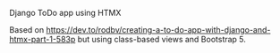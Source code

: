 Django ToDo app using HTMX

Based on https://dev.to/rodbv/creating-a-to-do-app-with-django-and-htmx-part-1-583p but using class-based views and Bootstrap 5.
